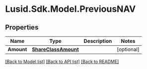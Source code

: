 # Lusid.Sdk.Model.PreviousNAV

## Properties

Name | Type | Description | Notes
------------ | ------------- | ------------- | -------------
**Amount** | [**ShareClassAmount**](ShareClassAmount.md) |  | [optional] 

[[Back to Model list]](../README.md#documentation-for-models) [[Back to API list]](../README.md#documentation-for-api-endpoints) [[Back to README]](../README.md)

